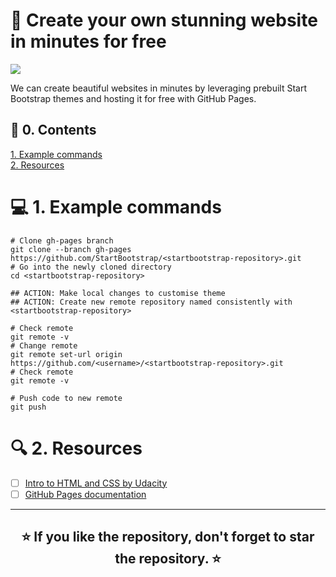 # 🎨 Create your own stunning website in minutes for free
<a href="https://medium.com/towards-data-science/create-your-own-stunning-website-in-minutes-for-free-63f0f7c75bf">
    <img src="https://img.shields.io/badge/READ ON MEDIUM-12100E?logo=medium&color=000&logoColor=white" />
</a>

We can create beautiful websites in minutes by leveraging prebuilt Start Bootstrap themes and hosting it for free with GitHub Pages.

## 📜 0. Contents
[1. Example commands](#example-commands)<br>
[2. Resources](#resources)<br>

<a name="example-commands"></a>
# 💻  1. Example commands

```
# Clone gh-pages branch
git clone --branch gh-pages https://github.com/StartBootstrap/<startbootstrap-repository>.git
# Go into the newly cloned directory
cd <startbootstrap-repository>

## ACTION: Make local changes to customise theme
## ACTION: Create new remote repository named consistently with <startbootstrap-repository>

# Check remote
git remote -v
# Change remote
git remote set-url origin https://github.com/<username>/<startbootstrap-repository>.git
# Check remote
git remote -v

# Push code to new remote
git push
```
<a name="resources"></a>
# 🔍 2. Resources
- [ ] [Intro to HTML and CSS by Udacity](https://www.udacity.com/course/intro-to-html-and-css--ud001)
- [ ] [GitHub Pages documentation](https://docs.github.com/en/pages)

---
<h2 align="center">⭐ If you like the repository, don't forget to star the repository. ⭐</h2> 
